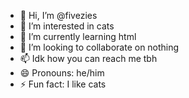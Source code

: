 - 👋 Hi, I’m @fivezies
- 👀 I’m interested in cats
- 🌱 I’m currently learning html
- 💞️ I’m looking to collaborate on nothing
- 📫 Idk how you can reach me tbh
- 😄 Pronouns: he/him
- ⚡ Fun fact: I like cats

<!---
fivezies/fivezies is a ✨ special ✨ repository because its `README.md` (this file) appears on your GitHub profile.
You can click the Preview link to take a look at your changes.
--->
